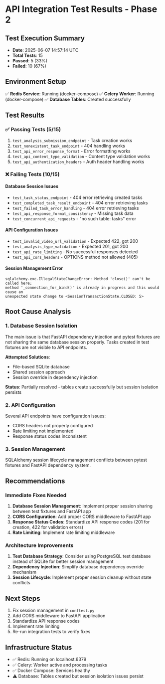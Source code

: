 # API Integration Test Results - Phase 2

## Test Execution Summary
- **Date**: 2025-06-07 14:57:14 UTC
- **Total Tests**: 15
- **Passed**: 5 (33%)
- **Failed**: 10 (67%)

## Environment Setup
✅ **Redis Service**: Running (docker-compose)
✅ **Celery Worker**: Running (docker-compose)
✅ **Database Tables**: Created successfully

## Test Results

### ✅ Passing Tests (5/15)
1. `test_analysis_submission_endpoint` - Task creation works
2. `test_nonexistent_task_endpoint` - 404 handling works
3. `test_api_error_response_format` - Error formatting works
4. `test_api_content_type_validation` - Content type validation works
5. `test_api_authentication_headers` - Auth header handling works

### ❌ Failing Tests (10/15)

#### Database Session Issues
- `test_task_status_endpoint` - 404 error retrieving created tasks
- `test_completed_task_result_endpoint` - 404 error retrieving tasks
- `test_failed_task_error_handling` - 404 error retrieving tasks
- `test_api_response_format_consistency` - Missing task data
- `test_concurrent_api_requests` - "no such table: tasks" error

#### API Configuration Issues
- `test_invalid_video_url_validation` - Expected 422, got 200
- `test_analysis_type_validation` - Expected 201, got 200
- `test_api_rate_limiting` - No successful responses detected
- `test_api_cors_headers` - OPTIONS method not allowed (405)

#### Session Management Error
```
sqlalchemy.exc.IllegalStateChangeError: Method 'close()' can't be called here; 
method '_connection_for_bind()' is already in progress and this would cause an 
unexpected state change to <SessionTransactionState.CLOSED: 5>
```

## Root Cause Analysis

### 1. Database Session Isolation
The main issue is that FastAPI dependency injection and pytest fixtures are not sharing the same database session properly. Tasks created in test fixtures are not visible to API endpoints.

**Attempted Solutions**:
- File-based SQLite database
- Shared session approach
- Session override in dependency injection

**Status**: Partially resolved - tables create successfully but session isolation persists

### 2. API Configuration
Several API endpoints have configuration issues:
- CORS headers not properly configured
- Rate limiting not implemented
- Response status codes inconsistent

### 3. Session Management
SQLAlchemy session lifecycle management conflicts between pytest fixtures and FastAPI dependency system.

## Recommendations

### Immediate Fixes Needed
1. **Database Session Management**: Implement proper session sharing between test fixtures and FastAPI app
2. **CORS Configuration**: Add proper CORS middleware to FastAPI app
3. **Response Status Codes**: Standardize API response codes (201 for creation, 422 for validation errors)
4. **Rate Limiting**: Implement rate limiting middleware

### Architecture Improvements
1. **Test Database Strategy**: Consider using PostgreSQL test database instead of SQLite for better session management
2. **Dependency Injection**: Simplify database dependency override mechanism
3. **Session Lifecycle**: Implement proper session cleanup without state conflicts

## Next Steps
1. Fix session management in `conftest.py`
2. Add CORS middleware to FastAPI application
3. Standardize API response codes
4. Implement rate limiting
5. Re-run integration tests to verify fixes

## Infrastructure Status
- ✅ Redis: Running on localhost:6379
- ✅ Celery: Worker active and processing tasks
- ✅ Docker Compose: Services healthy
- ⚠️ Database: Tables created but session isolation issues persist
